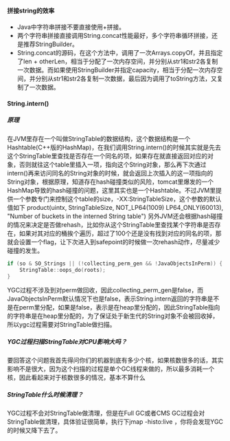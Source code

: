 #### 拼接string的效率

- Java中字符串拼接不要直接使用+拼接。
- 两个字符串拼接直接调用String.concat性能最好，多个字符串循环拼接，还是推荐StringBuilder。
- String.concat的源码，在这个方法中，调用了一次Arrays.copyOf，并且指定了len + otherLen，相当于分配了一次内存空间，并分别从str1和str2各复制一次数据。而如果使用StringBuilder并指定capacity，相当于分配一次内存空间，并分别从str1和str2各复制一次数据，最后因为调用了toString方法，又复制了一次数据。

#### String.intern()

##### 原理

在JVM里存在一个叫做StringTable的数据结构，这个数据结构是一个Hashtable(C++版的HashMap)，在我们调用String.intern()的时候其实就是先去这个StringTable里查找是否存在一个同名的项，如果存在就直接返回对应的对象，否则就往这个table里插入一项，指向这个String对象，那么再下次通过intern()再来访问同名的String对象的时候，就会返回上次插入的这一项指向的String对象，根据原理，知道存在hash碰撞类似的风险，tomcat里爆发的一个HashMap导致的hash碰撞的问题，这里其实也是一个Hashtable。不过JVM里提供一个参数专门来控制这个table的size，-XX:StringTableSize，这个参数的默认值如下
product(uintx, StringTableSize, NOT_LP64(1009) LP64_ONLY(60013), "Number of buckets in the interned String table")
另外JVM还会根据hash碰撞的情况来决定是否做rehash，比如你从这个StringTable里查找某个字符串是否存在，如果对其对应的桶挨个遍历，超过了100个还是没有找到对应的同名的项，那就会设置一个flag，让下次进入到safepoint的时候做一次rehash动作，尽量减少碰撞的发生。
```c++
if (so & SO_Strings || (!collecting_perm_gen && !JavaObjectsInPerm)) {
    StringTable::oops_do(roots);
}
```
YGC过程不涉及到对perm做回收，因此collecting_perm_gen是false，而JavaObjectsInPerm默认情况下也是false，表示String.intern返回的字符串是不是在perm里分配，如果是false，表示是在heap里分配的，因此StringTable指向的字符串是在heap里分配的，为了保证处于新生代的String对象不会被回收掉，所以ygc过程需要对StringTable做扫描。

##### YGC过程扫描StringTable对CPU影响大吗？

要回答这个问题我首先得问你们的机器到底有多少个核，如果核数很多的话，其实影响不是很大，因为这个扫描的过程是单个GC线程来做的，所以最多消耗一个核，因此看起来对于核数很多的情况，基本不算什么

##### StringTable什么时候清理？

YGC过程不会对StringTable做清理，但是在Full GC或者CMS GC过程会对StringTable做清理，具体验证很简单，执行下jmap -histo:live <pid>，你将会发现YGC的时候又降下去了。








